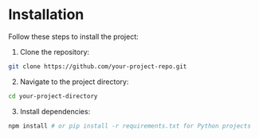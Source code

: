 # Installation

Follow these steps to install the project:

1. Clone the repository:

```sh
git clone https://github.com/your-project-repo.git
```

2. Navigate to the project directory:

```sh
cd your-project-directory
```

3. Install dependencies:

```sh
npm install # or pip install -r requirements.txt for Python projects
```